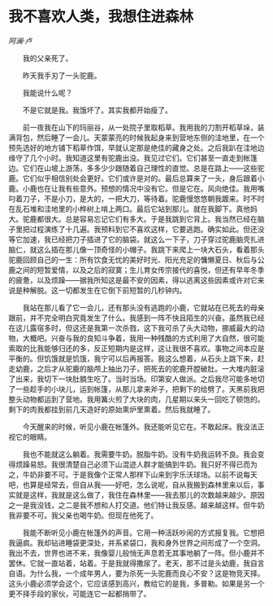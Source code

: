 # 我不喜欢人类，我想住进森林

*阿澜·卢*

　　我的父亲死了。

　　昨天我手刃了一头驼鹿。

　　我能说什么呢？

　　不是它就是我。我饿坏了。其实我都开始瘦了。

　　前一夜我在山下的玛丽谷，从一处院子里取稻草。我用我的刀割开稻草垛，装满背包，然后睡了一会儿。天蒙蒙亮的时候我起身来到营地东侧的洼地里，在一个预先选好的地方铺下稻草作饵，早就认定那是绝佳的藏身之处。之后我趴在洼地边缘守了几个小时。我知道这里有驼鹿出没。我见过它们。它们甚至一直走到帐篷边。它们在山坡上游荡，多多少少跟随着自己理性的直觉。总是在路上——这些驼鹿。它们似乎相信别处会更好。它们或许是对的。最后总算来了一头，身后跟着小鹿。小鹿也在让我有些意外。预想的情况中没有它。但是它在。风向绝佳。我用嘴叼着刀子，不是小刀，是大的，一把大刀，等待着。驼鹿慢悠悠朝我踱来。时不时在乱石堆和洼地里的小桦树上啃上两口。最后它站到那儿。就在我脚下。真他妈大。驼鹿都很大。总是容易忘记它们有多大。于是我跳到它背上。我当然已经在脑子里把过程演练了十几遍。我预料到它不喜欢这样，它要逃跑。确实如此。但还没等它加速，我已经把刀子插进了它的脑袋。就这么一下子，刀子穿过驼鹿脑壳扎进脑仁，就这么插在那儿像一顶奇怪的小帽子。我跳下来爬上一块大石头，看着那头驼鹿回顾自己的一生：所有饮食无忧的美好时光、阳光充足的慵懒夏日、秋后与公鹿之间的短暂爱情，以及之后的寂寞；生儿育女传宗接代的喜悦，但还有早年冬季的疲惫，以及烦躁——据我所知这是最不安的因素，得以逃离这些因素或许对它来说是种解脱。这一切都发生在它倒下前短暂的几秒钟内。

　　我站在那儿看了它一会儿，还有那头没有逃跑的小鹿，它就站在已死去的母亲跟前，并不完全明白究竟发生了什么。我感到一阵不快且陌生的兴奋。虽然我已经在这儿露宿多时，但这还是我第一次杀戮，这下我可杀了头大动物，挪威最大的动物，大概吧。兴奋与我的良知斗争着，我用一种残酷的方式利用了大自然，很可能索取的比我能够归还的多，反正短期内是这样，这让我很不喜欢。事物之间本应是平衡的。但饥饿就是饥饿，我宁可以后再报答。我这么想着，从石头上跳下来，赶走幼鹿，之后才从驼鹿的脑颅上抽出刀子，把死去的驼鹿开膛破肚。一大堆内脏滚了出来，我切下一块肚腩生吃了。当时当场。印第安人做派。之后我尽可能多地切了一些趁手的小块儿，运到帐篷，从那儿拿来斧子，把剩下的给劈了。天黑前我把整头动物都运到了营地。我用篝火煎了大块的肉，几星期以来头一回吃了顿饱的。剩下的肉我都挂到前几天造好的原始熏炉里熏着。然后我就睡了。

　　今天醒来的时候，听见小鹿在帐篷外。我还能听见它在。不敢起床。我没法正视它的眼睛。

　　我也不能就这么躺着。我需要牛奶。脱脂牛奶。没有牛奶我运转不良。我会变得烦躁易怒。我很清楚自己必须下山混迹人群才能搞到牛奶。我只好不得已而为之，牛奶非要不可。于是我像个正常人那样下山来到宇乐沃球场。以前不说每天吧，也算是经常去，但自从我——好吧，怎么说呢，自从我搬到森林里来以后，事实就是这样，我就是这么做了，我住在森林里——我去那儿的次数越来越少。原因之一是我没钱，之二是我不想和人打交道。他们特让我反感。越来越这样。但牛奶我非要不可。我父亲也喝牛奶。但现在他死了。

　　我能不断听见小鹿在帐篷外的声音。它用一种活跃吵闹的方式报复我。它想把我逼疯。我却钻进睡袋更深处，并系紧袋口，我和身外世界之间形成了一个空洞。我出不去，世界也进不来，我像婴儿般悄无声息若无其事地躺了一阵。但小鹿并不罢休。它就一直站着，站着。于是我就得撒尿了。老天，那不过是头幼鹿，我自言自语。为什么我，一个成年男人，要为杀死一头驼鹿而良心不安？这是物竞天择。这头小鹿必须学会这个，它应该感到高兴，教给它的是我，多普勒。如果是另一个更不择手段的家伙，可能连它一起都捎带了。